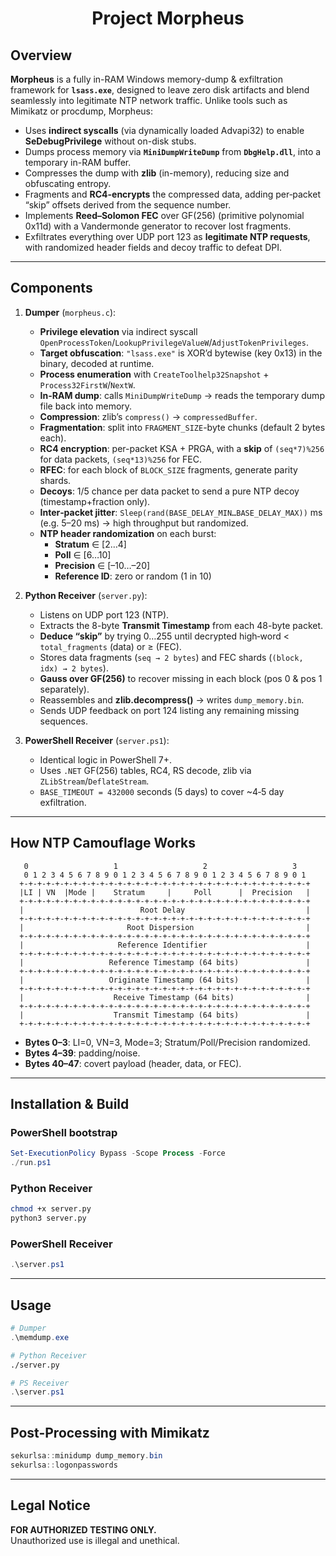 <h1 align="center">Project Morpheus</h1>

## Overview

**Morpheus** is a fully in-RAM Windows memory-dump & exfiltration framework for **`lsass.exe`**, designed to leave zero disk artifacts and blend seamlessly into legitimate NTP network traffic. Unlike tools such as Mimikatz or procdump, Morpheus:

- Uses **indirect syscalls** (via dynamically loaded Advapi32) to enable **SeDebugPrivilege** without on-disk stubs.
- Dumps process memory via **`MiniDumpWriteDump`** from **`DbgHelp.dll`**, into a temporary in-RAM buffer.
- Compresses the dump with **zlib** (in-memory), reducing size and obfuscating entropy.
- Fragments and **RC4-encrypts** the compressed data, adding per‑packet “skip” offsets derived from the sequence number.
- Implements **Reed–Solomon FEC** over GF(256) (primitive polynomial 0x11d) with a Vandermonde generator to recover lost fragments.
- Exfiltrates everything over UDP port 123 as **legitimate NTP requests**, with randomized header fields and decoy traffic to defeat DPI.

---

## Components

1. **Dumper** (`morpheus.c`):  
   - **Privilege elevation** via indirect syscall `OpenProcessToken`/`LookupPrivilegeValueW`/`AdjustTokenPrivileges`.  
   - **Target obfuscation**: `"lsass.exe"` is XOR’d bytewise (key 0x13) in the binary, decoded at runtime.  
   - **Process enumeration** with `CreateToolhelp32Snapshot` + `Process32FirstW`/`NextW`.  
   - **In-RAM dump**: calls `MiniDumpWriteDump` → reads the temporary dump file back into memory.  
   - **Compression**: zlib’s `compress()` → `compressedBuffer`.  
   - **Fragmentation**: split into `FRAGMENT_SIZE`-byte chunks (default 2 bytes each).  
   - **RC4 encryption**: per-packet KSA + PRGA, with a **skip** of `(seq*7)%256` for data packets, `(seq*13)%256` for FEC.  
   - **RFEC**: for each block of `BLOCK_SIZE` fragments, generate parity shards.  
   - **Decoys**: 1/5 chance per data packet to send a pure NTP decoy (timestamp+fraction only).  
   - **Inter‑packet jitter**: `Sleep(rand(BASE_DELAY_MIN…BASE_DELAY_MAX))` ms (e.g. 5–20 ms) → high throughput but randomized.  
   - **NTP header randomization** on each burst:  
     - **Stratum** ∈ [2…4]  
     - **Poll** ∈ [6…10]  
     - **Precision** ∈ [–10…–20]  
     - **Reference ID**: zero or random (1 in 10)  

2. **Python Receiver** (`server.py`):  
   - Listens on UDP port 123 (NTP).  
   - Extracts the 8-byte **Transmit Timestamp** from each 48-byte packet.  
   - **Deduce “skip”** by trying 0…255 until decrypted high‑word < `total_fragments` (data) or ≥ (FEC).  
   - Stores data fragments (`seq → 2 bytes`) and FEC shards (`(block, idx) → 2 bytes`).  
   - **Gauss over GF(256)** to recover missing in each block (pos 0 & pos 1 separately).  
   - Reassembles and **zlib.decompress()** → writes `dump_memory.bin`.  
   - Sends UDP feedback on port 124 listing any remaining missing sequences.

3. **PowerShell Receiver** (`server.ps1`):  
   - Identical logic in PowerShell 7+.  
   - Uses `.NET` GF(256) tables, RC4, RS decode, zlib via `ZLibStream`/`DeflateStream`.  
   - `BASE_TIMEOUT = 432000` seconds (5 days) to cover ~4‑5 day exfiltration.

---

## How NTP Camouflage Works

```text
   0                   1                   2                   3
   0 1 2 3 4 5 6 7 8 9 0 1 2 3 4 5 6 7 8 9 0 1 2 3 4 5 6 7 8 9 0 1
  +-+-+-+-+-+-+-+-+-+-+-+-+-+-+-+-+-+-+-+-+-+-+-+-+-+-+-+-+-+-+-+-+
  |LI | VN  |Mode |    Stratum     |     Poll      |  Precision   |
  +-+-+-+-+-+-+-+-+-+-+-+-+-+-+-+-+-+-+-+-+-+-+-+-+-+-+-+-+-+-+-+-+
  |                          Root Delay                           |
  +-+-+-+-+-+-+-+-+-+-+-+-+-+-+-+-+-+-+-+-+-+-+-+-+-+-+-+-+-+-+-+-+
  |                       Root Dispersion                         |
  +-+-+-+-+-+-+-+-+-+-+-+-+-+-+-+-+-+-+-+-+-+-+-+-+-+-+-+-+-+-+-+-+
  |                     Reference Identifier                      |
  +-+-+-+-+-+-+-+-+-+-+-+-+-+-+-+-+-+-+-+-+-+-+-+-+-+-+-+-+-+-+-+-+
  |                   Reference Timestamp (64 bits)               |
  +-+-+-+-+-+-+-+-+-+-+-+-+-+-+-+-+-+-+-+-+-+-+-+-+-+-+-+-+-+-+-+-+
  |                   Originate Timestamp (64 bits)               |
  +-+-+-+-+-+-+-+-+-+-+-+-+-+-+-+-+-+-+-+-+-+-+-+-+-+-+-+-+-+-+-+-+
  |                    Receive Timestamp (64 bits)                |
  +-+-+-+-+-+-+-+-+-+-+-+-+-+-+-+-+-+-+-+-+-+-+-+-+-+-+-+-+-+-+-+-+
  |                    Transmit Timestamp (64 bits)               |
  +-+-+-+-+-+-+-+-+-+-+-+-+-+-+-+-+-+-+-+-+-+-+-+-+-+-+-+-+-+-+-+-+
```

- **Bytes 0–3**: LI=0, VN=3, Mode=3; Stratum/Poll/Precision randomized.  
- **Bytes 4–39**: padding/noise.  
- **Bytes 40–47**: covert payload (header, data, or FEC).

---

## Installation & Build

### PowerShell bootstrap

```powershell
Set-ExecutionPolicy Bypass -Scope Process -Force
./run.ps1
```

### Python Receiver

```bash
chmod +x server.py
python3 server.py
```

### PowerShell Receiver

```powershell
.\server.ps1
```

---

## Usage

```powershell
# Dumper
.\memdump.exe
```

```bash
# Python Receiver
./server.py
```

```powershell
# PS Receiver
.\server.ps1
```

---

## Post-Processing with Mimikatz

```powershell
sekurlsa::minidump dump_memory.bin
sekurlsa::logonpasswords
```

---

## Legal Notice

**FOR AUTHORIZED TESTING ONLY.**  
Unauthorized use is illegal and unethical.
